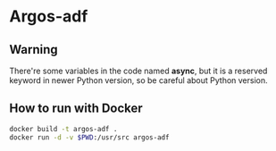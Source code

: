 # Argos-adf

## Warning
There're some variables in the code named **async**, but it is a reserved keyword in newer Python version, so be careful about Python version.

## How to run with Docker

```sh
docker build -t argos-adf .
docker run -d -v $PWD:/usr/src argos-adf
```

